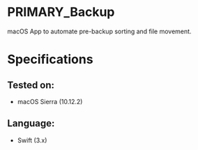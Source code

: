 # PRIMARY_Backup

macOS App to automate pre-backup sorting and file movement.

# Specifications
## Tested on:
- macOS Sierra (10.12.2)
## Language:
- Swift (3.x)
